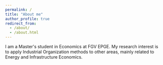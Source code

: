 ```yaml
---
permalink: /
title: "About me"
author_profile: true
redirect_from: 
  - /about/
  - /about.html
---
```


I am a Master's student in Economics at FGV EPGE. My research interest is to apply Industrial Organization methods to other areas, mainly related to Energy and Infrastructure Economics. 

